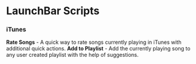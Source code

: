 # LaunchBar Scripts

### iTunes

**Rate Songs** - A quick way to rate songs currently playing in iTunes with additional quick actions.
**Add to Playlist** - Add the currently playing song to any user created playlist with the help of suggestions.
